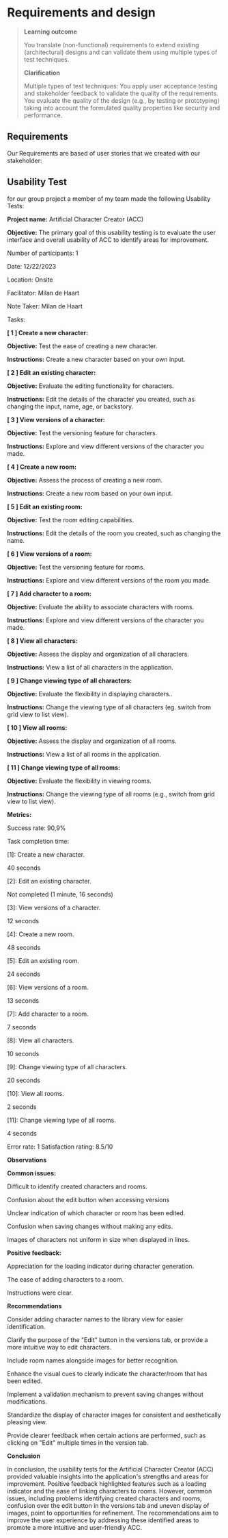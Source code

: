 # Requirements and design

>**Learning outcome**
>
>You translate (non-functional) requirements to extend existing (architectural) designs and can validate them using multiple types of test techniques.
>
>**Clarification**
>
>Multiple types of test techniques: You apply user acceptance testing and stakeholder feedback to validate the quality of the requirements. You evaluate the quality of the design (e.g., by testing or prototyping) taking into account the formulated quality properties like security and performance.


## Requirements

Our Requirements are based of user stories that we created with our stakeholder:

    


## Usability Test

for our group project a member of my team made the following Usability Tests:

**Project name:** Artificial Character Creator (ACC)

**Objective:** The primary goal of this usability testing is to evaluate the user interface and overall usability of ACC to identify areas for improvement.

Number of participants: 1

Date: 12/22/2023

Location: Onsite

Facilitator: Milan de Haart

Note Taker: Milan de Haart

Tasks:

**[ 1 ] Create a new character:**

**Objective:** Test the ease of creating a new character.

**Instructions:** Create a new character based on your own input.

**[ 2 ] Edit an existing character:**

**Objective:** Evaluate the editing functionality for characters.

**Instructions:** Edit the details of the character you created, such as changing the input, name, age, or backstory.

**[ 3 ] View versions of a character:**

**Objective:** Test the versioning feature for characters.

**Instructions:** Explore and view different versions of the character you made.

**[ 4 ] Create a new room:**

**Objective:** Assess the process of creating a new room.

**Instructions:** Create a new room based on your own input.

**[ 5 ] Edit an existing room:**

**Objective:** Test the room editing capabilities.

**Instructions:** Edit the details of the room you created, such as changing the name.

**[ 6 ] View versions of a room:**

**Objective:** Test the versioning feature for rooms.

**Instructions:** Explore and view different versions of the room you made.

**[ 7 ] Add character to a room:**

**Objective:** Evaluate the ability to associate characters with rooms.

**Instructions:** Explore and view different versions of the character you made.

**[ 8 ] View all characters:**

**Objective:** Assess the display and organization of all characters.

**Instructions:** View a list of all characters in the application.

**[ 9 ] Change viewing type of all characters:**

**Objective:** Evaluate the flexibility in displaying characters..

**Instructions:** Change the viewing type of all characters (eg. switch from grid view to list view).

**[ 10 ] View all rooms:**

**Objective:** Assess the display and organization of all rooms.

**Instructions:** View a list of all rooms in the application.

**[ 11 ] Change viewing type of all rooms:**

**Objective:** Evaluate the flexibility in viewing rooms.

**Instructions:** Change the viewing type of all rooms (e.g., switch from grid view to list view).


**Metrics:**

Success rate: 90,9%

Task completion time:

[1]: Create a new character.

40 seconds

[2]: Edit an existing character.

Not completed (1 minute, 16 seconds)

[3]: View versions of a character.

12 seconds

[4]: Create a new room.

48 seconds

[5]: Edit an existing room.

24 seconds

[6]: View versions of a room.

13 seconds

[7]: Add character to a room.

7 seconds

[8]: View all characters.

10 seconds

[9]: Change viewing type of all characters.

20 seconds

[10]: View all rooms.

2 seconds

[11]: Change viewing type of all rooms.

4 seconds

Error rate: 1
Satisfaction rating: 8.5/10

**Observations**

**Common issues:**

Difficult to identify created characters and rooms.

Confusion about the edit button when accessing versions

Unclear indication of which character or room has been edited.

Confusion when saving changes without making any edits.

Images of characters not uniform in size when displayed in lines.


**Positive feedback:**

Appreciation for the loading indicator during character generation.

The ease of adding characters to a room.

Instructions were clear.

**Recommendations**

Consider adding character names to the library view for easier identification.

Clarify the purpose of the "Edit" button in the versions tab, or provide a more intuitive way to edit characters.

Include room names alongside images for better recognition.

Enhance the visual cues to clearly indicate the character/room that has been edited.

Implement a validation mechanism to prevent saving changes without modifications.

Standardize the display of character images for consistent and aesthetically pleasing view.

Provide clearer feedback when certain actions are performed, such as clicking on "Edit" multiple times in the version tab.

**Conclusion**

In conclusion, the usability tests for the Artificial Character Creator (ACC) provided valuable insights into the application's strengths and areas for improvement. Positive feedback highlighted features such as a loading indicator and the ease of linking characters to rooms. However, common issues, including problems identifying created characters and rooms, confusion over the edit button in the versions tab and uneven display of images, point to opportunities for refinement. The recommendations aim to improve the user experience by addressing these identified areas to promote a more intuitive and user-friendly ACC.
